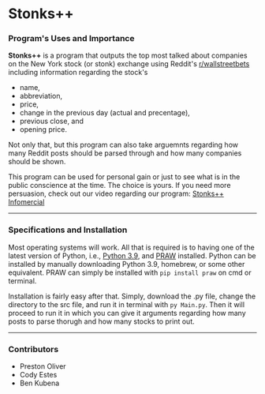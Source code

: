 # Stonks++

### Program's Uses and Importance

**Stonks++** is a program that outputs the top most talked about companies on the New York stock (or stonk) exchange using Reddit's [r/wallstreetbets](https://www.reddit.com/r/wallstreetbets/) including information regarding the stock's
<ul>
  <li> name, </li>
  <li> abbreviation, </li>
  <li> price, </li>
  <li> change in the previous day (actual and precentage), </li>
  <li> previous close, and </li>
  <li> opening price. </li>
</ul>

Not only that, but this program can also take arguemnts regarding how many Reddit posts should be parsed through and how many companies should be shown.

This program can be used for personal gain or just to see what is in the public conscience at the time. The choice is yours. If you need more persuasion, check out our video regarding our program: [Stonks++ Infomercial](https://drive.google.com/file/d/1s7Z4ijnpLWYGGM0_8myDdt-kziFgd31b/view?usp=sharing)

---
### Specifications and Installation

Most operating systems will work. All that is required is to having one of the latest version of Python, i.e., [Python 3.9](https://www.python.org/downloads/release/python-390/), and [PRAW](https://pypi.org/project/praw/) installed. Python can be installed by manually downloading Python 3.9, homebrew, or some other equivalent. PRAW can simply be installed with `pip install praw` on cmd or terminal.

Installation is fairly easy after that. Simply, download the .py file, change the directory to the src file, and run it in terminal with `py Main.py`. Then it will proceed to run it in which you can give it arguments regarding how many posts to parse thorugh and how many stocks to print out.

---
### Contributors

<ul>
  <li> Preston Oliver
  <li> Cody Estes
  <li> Ben Kubena
</ul>
